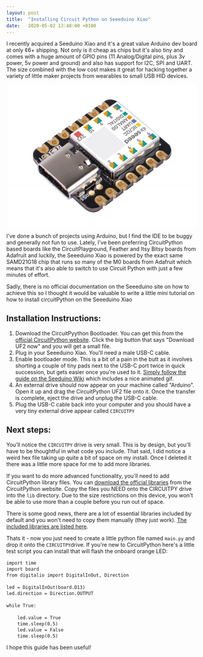 ```yaml
---
layout: post
title:  "Installing Circuit Python on Seeeduino Xiao"
date:   2020-05-02 13:48:00 +0100
---
```


I recently acquired a Seeduino Xiao and it's a great value Arduino dev board at only ¢6+ shipping. Not only is it cheap as chips but it's also tiny and comes with a huge amount of GPIO pins (11 Analog/Digital pins, plus 3v power, 5v power and ground) and also has support for I2C, SPI and UART. The size combined with the low cost makes it great for hacking together a variety of little maker projects from wearables to small USB HID devices.

<center><img src="/static/img/xiao.jpg" width="500" align="center"></center>

I've done a bunch of projects using Arduino, but I find the IDE to be buggy and generally not fun to use. Lately, I've been preferring CircuitPython based boards like the CircuitPlayground, Feather and Itsy Bitsy boards from Adafruit and luckily, the Seeeduino Xiao is powered by the exact same SAMD21G18 chip that runs so many of the M0 boards from Adafruit which means that it's also able to switch to use Circuit Python with just a few minutes of effort.

Sadly, there is no official documentation on the Seeeduino site on how to achieve this so I thought it would be valuable to write a little mini tutorial on how to install circuitPython on the Seeeduino Xiao

Installation Instructions:
--------------------------

1. Download the CircuitPyython Bootloader. You can get this from the [official CircuitPython website](https://circuitpython.org/board/seeeduino_xiao/). Click the big button that says "Download UF2 now" and you will get a small file.
2. Plug in your Seeeduino Xiao. You'll need a male USB-C cable.
3. Enable bootloader mode. This is a bit of a pain in the butt as it involves shorting a couple of tiny pads next to the USB-C port twice in quick succession, but gets easier once you're used to it. [Simply follow the guide on the Seeduino Wiki](https://wiki.seeedstudio.com/Seeeduino-XIAO/#reset) which includes a nice animated gif.
4. An external drive should now appear on your machine called "Arduino". Open it up and drag the CircuitPython UF2 file onto it. Once the transfer is complete, eject the drive and unplug the USB-C cable.
5. Plug the USB-C cable back into your computer and you should have a very tiny external drive appear called `CIRCUITPY`

Next steps:
-----------

You'll notice the `CIRCUITPY` drive is very small. This is by design, but you'll have to be thoughtful in what code you include. That said, I did notice a weird hex file taking up quite a bit of space on my install. Once I deleted it there was a little more space for me to add more libraries.

If you want to do more advanced functionality, you'll need to add CircuitPython library files. You can [download the official libraries](https://circuitpython.org/libraries) from the CircuitPython website. Copy the files you NEED onto the CIRCUITPY drive into the `lib` directory. Due to the size restrictions on this device, you won't be able to use more than a couple before you run out of space.

There is some good news, there are a lot of essential libraries included by default and you won't need to copy them manually (they just work). [The included libraries are listed here](https://circuitpython.readthedocs.io/en/5.0.x/shared-bindings/support_matrix.html).

Thats it - now you just need to create a little python file named `main.py` and drop it onto the `CIRCUITPY`drive. If you're new to CircuitPython here's a little test script you can install that will flash the onboard orange LED:

	import time
	import board
	from digitalio import DigitalInOut, Direction

	led = DigitalInOut(board.D13)
	led.direction = Direction.OUTPUT

	while True:

		led.value = True
		time.sleep(0.5)
		led.value = False
		time.sleep(0.5)

I hope this guide has been useful!
